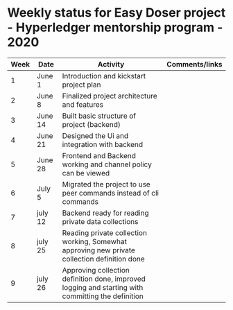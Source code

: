 # Weekly status for Easy Doser project - Hyperledger mentorship program - 2020

| Week | Date     | Activity | Comments/links  |
| -----|----------|----------|-----------------|
| 1    | June 1  | Introduction and kickstart project plan |  |
| 2    | June 8  | Finalized project architecture and features |  |
| 3    | June 14  | Built basic structure of project (backend) |  |
| 4    | June 21  | Designed the Ui and integration with backend |  |
| 5    | June 28  | Frontend and Backend working and channel policy can be viewed  |  |
| 6   | July 5  | Migrated the project to use peer commands instead of cli commands |  |
| 7   | july 12  | Backend ready for reading private data collections |  |
| 8   | july 25  | Reading private collection working, Somewhat approving new private collection definition done  |  |
| 9  | july 26 | Approving collection definition done, improved logging and starting with committing the definition  |  |


